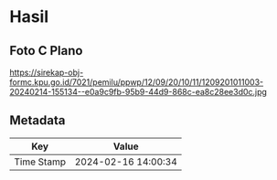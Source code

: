 # Hasil

## Foto C Plano

https://sirekap-obj-formc.kpu.go.id/7021/pemilu/ppwp/12/09/20/10/11/1209201011003-20240214-155134--e0a9c9fb-95b9-44d9-868c-ea8c28ee3d0c.jpg


## Metadata

| Key        | Value               |
| ---------- | ------------------- |
| Time Stamp | 2024-02-16 14:00:34 |



